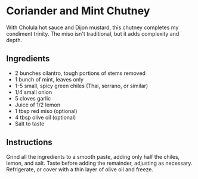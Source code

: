 # Coriander and Mint Chutney

With Cholula hot sauce and Dijon mustard, this chutney completes my condiment
trinity. The miso isn't traditional, but it adds complexity and depth.

## Ingredients

* 2 bunches cilantro, tough portions of stems removed
* 1 bunch of mint, leaves only
* 1-5 small, spicy green chiles (Thai, serrano, or similar)
* 1/4 small onion
* 5 cloves garlic
* Juice of 1/2 lemon
* 1 tbsp red miso (optional)
* 4 tbsp olive oil (optional)
* Salt to taste

## Instructions

Grind all the ingredients to a smooth paste, adding only half the chiles,
lemon, and salt. Taste before adding the remainder, adjusting as necessary.
Refrigerate, or cover with a thin layer of olive oil and freeze.
